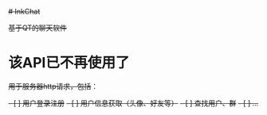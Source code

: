 ~~# InkChat~~

~~基于QT的聊天软件~~

# 该API已不再使用了

~~用于服务器http请求，包括~~：

~~- [ ] 用户登录注册~~
~~- [ ] 用户信息获取（头像、好友等）~~
~~- [ ] 查找用户、群~~
~~- [ ] ...~~
